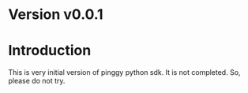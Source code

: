 # Version v0.0.1

# Introduction
This is very initial version of pinggy python sdk. It is not completed. So, please do not try.

